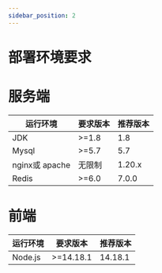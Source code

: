 ```yaml
---
sidebar_position: 2
---
```


# 部署环境要求

# 服务端

|  运行环境 | 要求版本  |  推荐版本 |
| ------------ | ------------ | ------------ |
|  JDK |  >=1.8 |  1.8 |
| Mysql  |  >=5.7 | 5.7  |
| nginx或 apache  |  无限制 | 1.20.x  |
| Redis  |  >=6.0 | 7.0.0  |

# 前端

|  运行环境 | 要求版本  |  推荐版本 |
| ------------ | ------------ | ------------ |
|  Node.js |  >=14.18.1 |  14.18.1 |